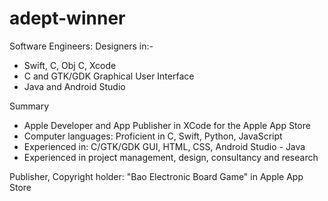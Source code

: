 # adept-winner

Software Engineers: Designers in:-
- Swift, C, Obj C, Xcode
- C and GTK/GDK Graphical User Interface
- Java and Android Studio

Summary
- Apple Developer and App Publisher in XCode for the Apple App Store
- Computer languages: Proficient in C, Swift, Python, JavaScript
- Experienced in: C/GTK/GDK GUI, HTML, CSS, Android Studio - Java
- Experienced in project management, design, consultancy and research

Publisher, Copyright holder: "Bao Electronic Board Game" in Apple App Store
